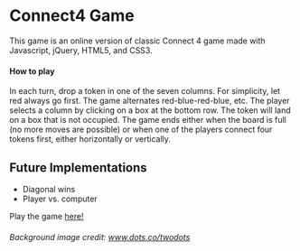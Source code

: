 # Connect4 Game

This game is an online version of classic Connect 4 game made with Javascript, jQuery, HTML5, and CSS3.

#### How to play
In each turn, drop a token in one of the seven columns. For simplicity, let red always go first.  The game alternates red-blue-red-blue, etc. The player selects a column by clicking on a box at the bottom row.  The token will land on a box that is not occupied.
The game ends either when the board is full (no more moves are possible) or when one of the players connect four tokens first, either horizontally or vertically.

## Future Implementations

* Diagonal wins
* Player vs. computer

Play the game [here!](https://sanazjamloo.github.io/project1/)


###### Background image credit: www.dots.co/twodots
